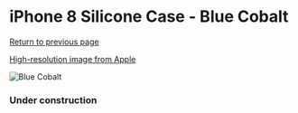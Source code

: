 # iPhone 8 Silicone Case - Blue Cobalt

[Return to previous page](/iphone_7)

[High-resolution image from Apple](https://store.storeimages.cdn-apple.com/8756/as-images.apple.com/is/MQGN2?wid=4500&hei=4500&fmt=png)

<div style="width: 384px"><img src="/everysource/MQGN2.png" alt="Blue Cobalt"></div>

### Under construction
